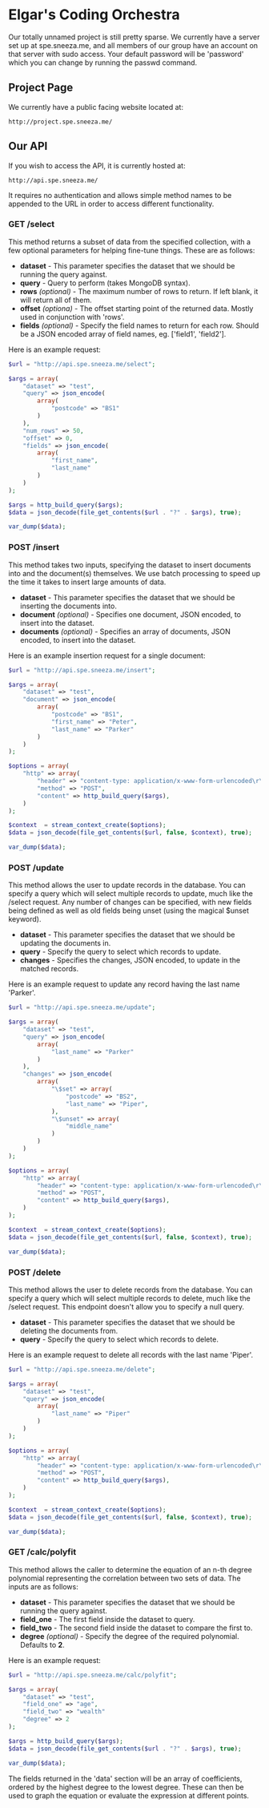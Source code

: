 Elgar's Coding Orchestra
=====================

Our totally unnamed project is still pretty sparse. We currently have a server set up at spe.sneeza.me, and all members of our group have an account on that server with sudo access. Your default password will be 'password' which you can change by running the passwd command.

Project Page
---------------------

We currently have a public facing website located at:

```
http://project.spe.sneeza.me/
```

Our API
---------------------

If you wish to access the API, it is currently hosted at:

```
http://api.spe.sneeza.me/
```

It requires no authentication and allows simple method names to be appended to the URL in order to access different functionality.

### GET /select

This method returns a subset of data from the specified collection, with a few optional parameters for helping fine-tune things. These are as follows:

+ **dataset** - This parameter specifies the dataset that we should be running the query against.
+ **query** - Query to perform (takes MongoDB syntax).
+ **rows** _(optional)_ - The maximum number of rows to return. If left blank, it will return all of them.
+ **offset** _(optiona)_ - The offset starting point of the returned data. Mostly used in conjunction with 'rows'.
+ **fields** _(optional)_ - Specify the field names to return for each row. Should be a JSON encoded array of field names, eg. ['field1', 'field2'].

Here is an example request:

```php
$url = "http://api.spe.sneeza.me/select";

$args = array(
    "dataset" => "test",
    "query" => json_encode(
        array(
            "postcode" => "BS1"
        )
    ),
    "num_rows" => 50,
    "offset" => 0,
    "fields" => json_encode(
        array(
            "first_name",
            "last_name"
        )
    )
);

$args = http_build_query($args);
$data = json_decode(file_get_contents($url . "?" . $args), true);

var_dump($data);
```

### POST /insert

This method takes two inputs, specifying the dataset to insert documents into and the document(s) themselves. We use batch processing to speed up the time it takes to insert large amounts of data.

+ **dataset** - This parameter specifies the dataset that we should be inserting the documents into.
+ **document** _(optional)_ - Specifies one document, JSON encoded, to insert into the dataset.
+ **documents** _(optional)_ - Specifies an array of documents, JSON encoded, to insert into the dataset.

Here is an example insertion request for a single document:

```php
$url = "http://api.spe.sneeza.me/insert";

$args = array(
    "dataset" => "test",
    "document" => json_encode(
        array(
            "postcode" => "BS1",
            "first_name" => "Peter",
            "last_name" => "Parker"
        )
    )
);

$options = array(
    "http" => array(
        "header" => "content-type: application/x-www-form-urlencoded\r\n",
        "method" => "POST",
        "content" => http_build_query($args),
    )
);

$context  = stream_context_create($options);
$data = json_decode(file_get_contents($url, false, $context), true);

var_dump($data);
```

### POST /update

This method allows the user to update records in the database. You can specify a query which will select multiple records to update, much like the /select request. Any number of changes can be specified, with new fields being defined as well as old fields being unset (using the magical $unset keyword).

+ **dataset** - This parameter specifies the dataset that we should be updating the documents in.
+ **query** - Specify the query to select which records to update.
+ **changes** - Specifies the changes, JSON encoded, to update in the matched records.

Here is an example request to update any record having the last name 'Parker'.

```php
$url = "http://api.spe.sneeza.me/update";

$args = array(
    "dataset" => "test",
    "query" => json_encode(
        array(
            "last_name" => "Parker"
        )
    ),
    "changes" => json_encode(
        array(
            "\$set" => array(
                "postcode" => "BS2",
                "last_name" => "Piper",
            ),
            "\$unset" => array(
                "middle_name"
            )
        )
    )
);

$options = array(
    "http" => array(
        "header" => "content-type: application/x-www-form-urlencoded\r\n",
        "method" => "POST",
        "content" => http_build_query($args),
    )
);

$context  = stream_context_create($options);
$data = json_decode(file_get_contents($url, false, $context), true);

var_dump($data);
```

### POST /delete

This method allows the user to delete records from the database. You can specify a query which will select multiple records to delete, much like the /select request. This endpoint doesn't allow you to specify a null query.

+ **dataset** - This parameter specifies the dataset that we should be deleting the documents from.
+ **query** - Specify the query to select which records to delete.

Here is an example request to delete all records with the last name 'Piper'.

```php
$url = "http://api.spe.sneeza.me/delete";

$args = array(
    "dataset" => "test",
    "query" => json_encode(
        array(
            "last_name" => "Piper"
        )
    )
);

$options = array(
    "http" => array(
        "header" => "content-type: application/x-www-form-urlencoded\r\n",
        "method" => "POST",
        "content" => http_build_query($args),
    )
);

$context  = stream_context_create($options);
$data = json_decode(file_get_contents($url, false, $context), true);

var_dump($data);
```

### GET /calc/polyfit

This method allows the caller to determine the equation of an n-th degree polynomial representing the correlation between two sets of data. The inputs are as follows:

+ **dataset** - This parameter specifies the dataset that we should be running the query against.
+ **field_one** - The first field inside the dataset to query.
+ **field_two** - The second field inside the dataset to compare the first to.
+ **degree** _(optional)_ - Specify the degree of the required polynomial. Defaults to **2**.

Here is an example request:

```php
$url = "http://api.spe.sneeza.me/calc/polyfit";

$args = array(
    "dataset" => "test",
    "field_one" => "age",
    "field_two" => "wealth"
    "degree" => 2
);

$args = http_build_query($args);
$data = json_decode(file_get_contents($url . "?" . $args), true);

var_dump($data);
```

The fields returned in the 'data' section will be an array of coefficients, ordered by the highest degree to the lowest degree. These can then be used to graph the equation or evaluate the expression at different points.